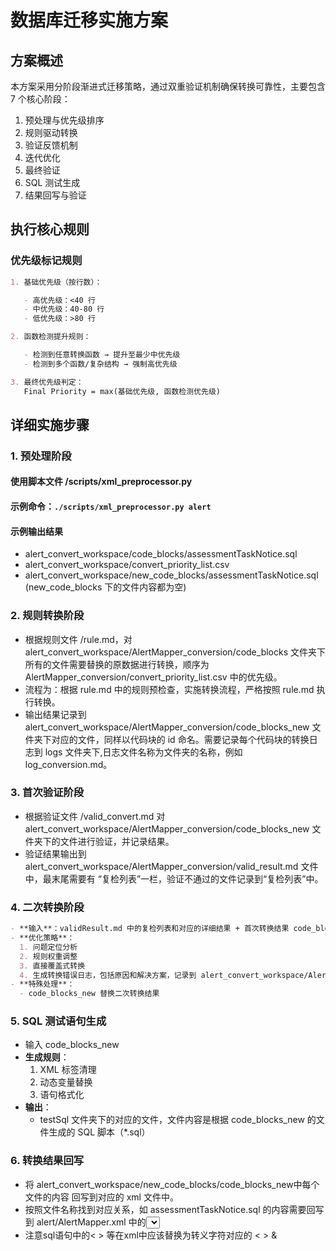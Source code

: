 # 数据库迁移实施方案

## 方案概述

本方案采用分阶段渐进式迁移策略，通过双重验证机制确保转换可靠性，主要包含 7 个核心阶段：

1. 预处理与优先级排序
2. 规则驱动转换
3. 验证反馈机制
4. 迭代优化
5. 最终验证
6. SQL 测试生成
7. 结果回写与验证

## 执行核心规则

### 优先级标记规则

```markdown
1. 基础优先级（按行数）：

   - 高优先级：<40 行
   - 中优先级：40-80 行
   - 低优先级：>80 行

2. 函数检测提升规则：

   - 检测到任意转换函数 → 提升至最少中优先级
   - 检测到多个函数/复杂结构 → 强制高优先级

3. 最终优先级判定：
   Final Priority = max(基础优先级, 函数检测优先级)
```

## 详细实施步骤

### 1. 预处理阶段

#### 使用脚本文件 /scripts/xml_preprocessor.py

#### 示例命令：`./scripts/xml_preprocessor.py alert`

#### 示例输出结果

- alert_convert_workspace/code_blocks/assessmentTaskNotice.sql
- alert_convert_workspace/convert_priority_list.csv
- alert_convert_workspace/new_code_blocks/assessmentTaskNotice.sql (new_code_blocks 下的文件内容都为空)

### 2. 规则转换阶段

- 根据规则文件 /rule.md，对 alert_convert_workspace/AlertMapper_conversion/code_blocks 文件夹下所有的文件需要替换的原数据进行转换，顺序为 AlertMapper_conversion/convert_priority_list.csv 中的优先级。
- 流程为：根据 rule.md 中的规则预检查，实施转换流程，严格按照 rule.md 执行转换。
- 输出结果记录到 alert_convert_workspace/AlertMapper_conversion/code_blocks_new 文件夹下对应的文件，同样以代码块的 id 命名。需要记录每个代码块的转换日志到 logs 文件夹下,日志文件名称为文件夹的名称，例如 log_conversion.md。

### 3. 首次验证阶段

- 根据验证文件 /valid_convert.md 对 alert_convert_workspace/AlertMapper_conversion/code_blocks_new 文件夹下的文件进行验证，并记录结果。
- 验证结果输出到 alert_convert_workspace/AlertMapper_conversion/valid_result.md 文件中，最末尾需要有 “复检列表”一栏，验证不通过的文件记录到“复检列表”中。

### 4. 二次转换阶段

```markdown
- **输入**：validResult.md 中的复检列表和对应的详细结果 + 首次转换结果 code_blocks_new
- **优化策略**：
  1. 问题定位分析
  2. 规则权重调整
  3. 直接覆盖式转换
  4. 生成转换错误日志，包括原因和解决方案，记录到 alert_convert_workspace/AlertMapper_conversion/valid_error_log.md 中
- **特殊处理**：
  - code_blocks_new 替换二次转换结果
```

### 5. SQL 测试语句生成

- 输入 code_blocks_new
- **生成规则**：
  1. XML 标签清理
  2. 动态变量替换
  3. 语句格式化
- **输出**：
  - testSql 文件夹下的对应的文件，文件内容是根据 code_blocks_new 的文件生成的 SQL 脚本（\*.sql）

### 6. 转换结果回写

- 将 alert_convert_workspace/new_code_blocks/code_blocks_new中每个文件的内容 回写到对应的 xml 文件中。
- 按照文件名称找到对应关系，如 assessmentTaskNotice.sql 的内容需要回写到 alert/AlertMapper.xml 中的<select id="assessmentTaskNotice">标签中。
- 注意sql语句中的< > 等在xml中应该替换为转义字符对应的 &lt; &gt; &amp;
